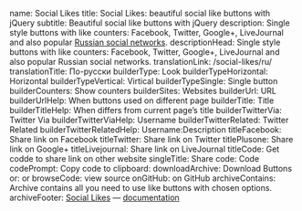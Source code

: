 ﻿name: Social Likes
title: Social Likes: beautiful social like buttons with jQuery
subtitle: Beautiful social like buttons with jQuery
description: Single style buttons with like counters: Facebook, Twitter, Google+, LiveJournal and also popular <a href="/ru/">Russian social networks</a>.
descriptionHead: Single style buttons with like counters: Facebook, Twitter, Google+, LiveJournal and also popular Russian social networks.
translationLink: /social-likes/ru/
translationTitle: По-русски
builderType: Look
builderTypeHorizontal: Horizontal
builderTypeVertical: Virtical
builderTypeSingle: Single button
builderCounters: Show counters
builderSites: Websites
builderUrl: URL
builderUrlHelp: When buttons used on different page
builderTitle: Title
builderTitleHelp: When differs from current page’s title
builderTwitterVia: Twitter Via
builderTwitterViaHelp: Username
builderTwitterRelated: Twitter Related
builderTwitterRelatedHelp: Username:Description
titleFacebook: Share link on Facebook
titleTwitter: Share link on Twitter
titlePlusone: Share link on Google+
titleLivejournal: Share link on LiveJournal
titleCode: Get codde to share link on other website
singleTitle: Share
code: Code
codePrompt: Copy code to clipboard:
downloadArchive: Download Buttons
or: or
browseCode: view source
onGitHub: on GitHub
archiveContains: Archive contains all you need to use like buttons with chosen options.
archiveFooter: <a href="http://sapegin.github.com/social-likes/">Social Likes</a> — <a href="https://github.com/sapegin/social-likes">documentation</a>